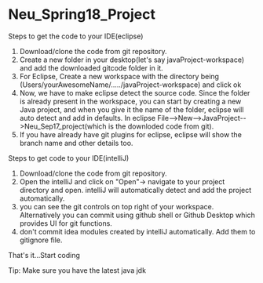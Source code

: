 # Neu_Spring18_Project

Steps to get the code to your IDE(eclipse)

1. Download/clone the code from git repository.
2. Create a new folder in your desktop(let's say javaProject-workspace) and add the downloaded gitcode folder in it.
3. For Eclipse, Create a new workspace with the directory being (Users/yourAwesomeName/...../javaProject-workspace)
   and click ok 
4. Now, we have to make eclipse detect the source code. Since the folder is already present in the workspace,
  you can start by creating a new Java project, and when you give it the name of the folder, eclipse
  will auto detect and add in defaults.
  In eclipse File-->New-->JavaProject-->Neu_Sep17_project(which is the downloded code from git).
5. If you have already have git plugins for eclipse, eclipse will show the branch name and other details too. 

Steps to get code to your IDE(intelliJ)

1. Download/clone the code from git repository.
2. Open the intelliJ and click on "Open"-> navigate to your project directory and open. intelliJ will automatically detect and add the project automatically. 
3. you can see the git controls on top right of your workspace. Alternatively you can commit using github shell or Github Desktop which provides UI for git functions.
4. don't commit idea modules created by intelliJ automatically. Add them to gitignore file.

That's it...Start coding

Tip:
Make sure you have the latest java jdk


